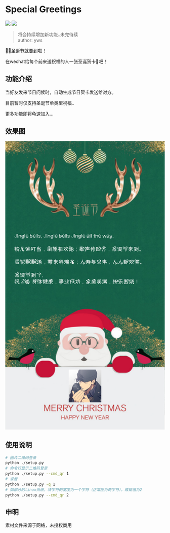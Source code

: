 # Special Greetings
[![](https://img.shields.io/github/release/yws179/special-greetings.svg)](https://github.com/yws179/special-greetings/releases)
[![](https://img.shields.io/github/license/yws179/special-greetings.svg)](https://github.com/yws179/special-greetings/blob/master/LICENSE)
> 将会持续增加新功能..未完待续  
author: yws

:christmas_tree::santa:圣诞节就要到啦！

在wechat给每个前来送祝福的人一张圣诞贺卡:gift:吧！

## 功能介绍
当好友发来节日问候时，自动生成节日贺卡发送给对方。

目前暂时仅支持圣诞节单类型祝福..

更多功能即将龟速加入...

## 效果图
![](./screenshots/effect.png)

## 使用说明
```bash
# 图片二维码登录
python ./setup.py
# 命令行显示二维码登录
python ./setup.py --cmd_qr 1
# 或者
python ./setup.py -q 1
# 如部分的linux系统，块字符的宽度为一个字符（正常应为两字符），故赋值为2
python ./setup.py --cmd_qr 2
```

## 申明
素材文件来源于网络，未授权商用